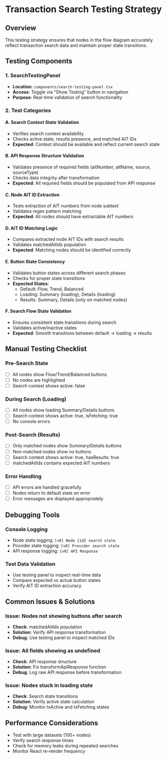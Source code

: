 # Transaction Search Testing Strategy

## Overview
This testing strategy ensures that nodes in the flow diagram accurately reflect transaction search data and maintain proper state transitions.

## Testing Components

### 1. SearchTestingPanel
- **Location**: `components/search-testing-panel.tsx`
- **Access**: Toggle via "Show Testing" button in navigation
- **Purpose**: Real-time validation of search functionality

### 2. Test Categories

#### A. Search Context State Validation
- Verifies search context availability
- Checks active state, results presence, and matched AIT IDs
- **Expected**: Context should be available and reflect current search state

#### B. API Response Structure Validation
- Validates presence of required fields (aitNumber, aitName, source, sourceType)
- Checks data integrity after transformation
- **Expected**: All required fields should be populated from API response

#### C. Node AIT ID Extraction
- Tests extraction of AIT numbers from node subtext
- Validates regex pattern matching
- **Expected**: All nodes should have extractable AIT numbers

#### D. AIT ID Matching Logic
- Compares extracted node AIT IDs with search results
- Validates matchedAitIds population
- **Expected**: Matching nodes should be identified correctly

#### E. Button State Consistency
- Validates button states across different search phases
- Checks for proper state transitions
- **Expected States**:
  - Default: Flow, Trend, Balanced
  - Loading: Summary (loading), Details (loading)
  - Results: Summary, Details (only on matched nodes)

#### F. Search Flow State Validation
- Ensures consistent state transitions during search
- Validates active/inactive states
- **Expected**: Smooth transitions between default → loading → results

## Manual Testing Checklist

### Pre-Search State
- [ ] All nodes show Flow/Trend/Balanced buttons
- [ ] No nodes are highlighted
- [ ] Search context shows active: false

### During Search (Loading)
- [ ] All nodes show loading Summary/Details buttons
- [ ] Search context shows active: true, isFetching: true
- [ ] No console errors

### Post-Search (Results)
- [ ] Only matched nodes show Summary/Details buttons
- [ ] Non-matched nodes show no buttons
- [ ] Search context shows active: true, hasResults: true
- [ ] matchedAitIds contains expected AIT numbers

### Error Handling
- [ ] API errors are handled gracefully
- [ ] Nodes return to default state on error
- [ ] Error messages are displayed appropriately

## Debugging Tools

### Console Logging
- Node state logging: `[v0] Node {id} search state`
- Provider state logging: `[v0] Provider search state`
- API response logging: `[v0] API Response`

### Test Data Validation
- Use testing panel to inspect real-time data
- Compare expected vs actual button states
- Verify AIT ID extraction accuracy

## Common Issues & Solutions

### Issue: Nodes not showing buttons after search
- **Check**: matchedAitIds population
- **Solution**: Verify API response transformation
- **Debug**: Use testing panel to inspect matched IDs

### Issue: All fields showing as undefined
- **Check**: API response structure
- **Solution**: Fix transformApiResponse function
- **Debug**: Log raw API response before transformation

### Issue: Nodes stuck in loading state
- **Check**: Search state transitions
- **Solution**: Verify active state calculation
- **Debug**: Monitor txActive and txFetching states

## Performance Considerations
- Test with large datasets (100+ nodes)
- Verify search response times
- Check for memory leaks during repeated searches
- Monitor React re-render frequency
